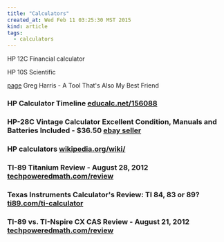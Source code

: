 ```yaml
---
title: "Calculators"
created_at: Wed Feb 11 03:25:30 MST 2015
kind: article
tags:
  - calculators
---
```


HP 12C Financial calculator

HP 10S Scientific

[page](http://www.jameco.com/Jameco/email/corner/gregs-corner-calculator.html) Greg Harris - A Tool That's Also My Best Friend

<h3>
  HP Calculator Timeline
  <a href="https://www.educalc.net/156088.page" target="_blank">educalc.net/156088</a>
</h3>

<h3>
  HP-28C Vintage Calculator Excellent Condition, Manuals and Batteries Included - $36.50
  <a href="https://www.ebay.com/itm/HP-28C-Vintage-Calculator-Excellent-Condition-Manuals-and-Batteries-Included/263384577600" target="_blank">ebay seller</a>
</h3>

<h3>
  HP calculators
  <a href="https://en.wikipedia.org/wiki/HP_calculators" target="_blank">wikipedia.org/wiki/</a>
</h3>

<h3>
  TI-89 Titanium Review - August 28, 2012
  <a href="http://www.techpoweredmath.com/review-texas-instruments-ti-89-titanium/#.Wlz3tLOVvRY" target="_blank">techpoweredmath.com/review</a>
</h3>

<h3>
  Texas Instruments Calculator's Review: TI 84, 83 or 89? 
  <a href="https://www.ti89.com/ti-calculator-review.php" target="_blank">ti89.com/ti-calculator</a>
</h3>

<h3>
  TI-89 vs. TI-Nspire CX CAS Review - August 21, 2012
  <a href="http://www.techpoweredmath.com/review-ti-89-vs-ti-nspire-cas/#.Wlz3tLOVvRY" target="_blank">techpoweredmath.com/review</a>
</h3>

<!--
html boilerplate
<a href="" target="_blank"></a>
<a name=""></a>
<img src="" width="400px">
<ul>
  <li></li>
</ul>
<pre>
</pre>
<p style="margin-bottom: 2em;"></p>
<hr style="border: 0; height: 3px; background: #333; background-image: linear-gradient(to right, #ccc, #333, #ccc);">
<pre><code>
</code></pre>
<math xmlns='http://www.w3.org/1998/Math/MathML' display='block'>
</math>
-->
